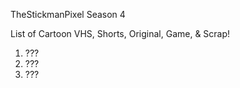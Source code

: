 TheStickmanPixel Season 4


List of Cartoon VHS, Shorts, Original, Game, & Scrap!


1. ???
2. ???
3. ???
